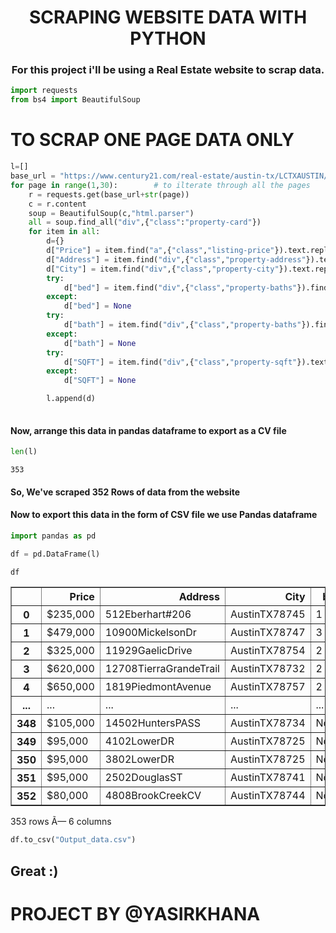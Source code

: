 # <center> SCRAPING WEBSITE DATA WITH PYTHON <center>

### <center> For this project i'll be using a Real Estate website to scrap data. <center>


```python
import requests
from bs4 import BeautifulSoup
```

# TO SCRAP ONE PAGE DATA ONLY


```python
l=[]
base_url = "https://www.century21.com/real-estate/austin-tx/LCTXAUSTIN/?p="
for page in range(1,30):        # to ilterate through all the pages
    r = requests.get(base_url+str(page))
    c = r.content
    soup = BeautifulSoup(c,"html.parser")
    all = soup.find_all("div",{"class":"property-card"})
    for item in all:
        d={}
        d["Price"] = item.find("a",{"class","listing-price"}).text.replace("\n","").replace(" ","") #price
        d["Address"] = item.find("div",{"class","property-address"}).text.replace("\n","").replace(" ","") #address
        d["City"] = item.find("div",{"class","property-city"}).text.replace("\n","").replace(" ","") # City
        try:
            d["bed"] = item.find("div",{"class","property-baths"}).find("strong").text.replace("\n","").replace(" ","") # bed
        except:
            d["bed"] = None
        try:
            d["bath"] = item.find("div",{"class","property-baths"}).find("strong").text.replace("\n","").replace(" ","") # bath
        except:
            d["bath"] = None
        try:
            d["SQFT"] = item.find("div",{"class","property-sqft"}).text.replace("\n","").replace(" ","") # square.ft
        except:
            d["SQFT"] = None

        l.append(d)
    
```

#### Now, arrange this data in pandas dataframe to export as a CV file


```python
len(l)
```




    353



#### So, We've scraped 352 Rows of data from the website

#### Now to export this data in the form of CSV file we use Pandas dataframe


```python
import pandas as pd
```


```python
df = pd.DataFrame(l)
```


```python
df
```




<div>
<style scoped>
    .dataframe tbody tr th:only-of-type {
        vertical-align: middle;
    }

    .dataframe tbody tr th {
        vertical-align: top;
    }

    .dataframe thead th {
        text-align: right;
    }
</style>
<table border="1" class="dataframe">
  <thead>
    <tr style="text-align: right;">
      <th></th>
      <th>Price</th>
      <th>Address</th>
      <th>City</th>
      <th>bed</th>
      <th>bath</th>
      <th>SQFT</th>
    </tr>
  </thead>
  <tbody>
    <tr>
      <th>0</th>
      <td>$235,000</td>
      <td>512Eberhart#206</td>
      <td>AustinTX78745</td>
      <td>1</td>
      <td>1</td>
      <td>832sq.ft</td>
    </tr>
    <tr>
      <th>1</th>
      <td>$479,000</td>
      <td>10900MickelsonDr</td>
      <td>AustinTX78747</td>
      <td>3</td>
      <td>3</td>
      <td>None</td>
    </tr>
    <tr>
      <th>2</th>
      <td>$325,000</td>
      <td>11929GaelicDrive</td>
      <td>AustinTX78754</td>
      <td>2</td>
      <td>2</td>
      <td>None</td>
    </tr>
    <tr>
      <th>3</th>
      <td>$620,000</td>
      <td>12708TierraGrandeTrail</td>
      <td>AustinTX78732</td>
      <td>2</td>
      <td>2</td>
      <td>2,002sq.ft</td>
    </tr>
    <tr>
      <th>4</th>
      <td>$650,000</td>
      <td>1819PiedmontAvenue</td>
      <td>AustinTX78757</td>
      <td>2</td>
      <td>2</td>
      <td>None</td>
    </tr>
    <tr>
      <th>...</th>
      <td>...</td>
      <td>...</td>
      <td>...</td>
      <td>...</td>
      <td>...</td>
      <td>...</td>
    </tr>
    <tr>
      <th>348</th>
      <td>$105,000</td>
      <td>14502HuntersPASS</td>
      <td>AustinTX78734</td>
      <td>None</td>
      <td>None</td>
      <td>None</td>
    </tr>
    <tr>
      <th>349</th>
      <td>$95,000</td>
      <td>4102LowerDR</td>
      <td>AustinTX78725</td>
      <td>None</td>
      <td>None</td>
      <td>None</td>
    </tr>
    <tr>
      <th>350</th>
      <td>$95,000</td>
      <td>3802LowerDR</td>
      <td>AustinTX78725</td>
      <td>None</td>
      <td>None</td>
      <td>None</td>
    </tr>
    <tr>
      <th>351</th>
      <td>$95,000</td>
      <td>2502DouglasST</td>
      <td>AustinTX78741</td>
      <td>None</td>
      <td>None</td>
      <td>None</td>
    </tr>
    <tr>
      <th>352</th>
      <td>$80,000</td>
      <td>4808BrookCreekCV</td>
      <td>AustinTX78744</td>
      <td>None</td>
      <td>None</td>
      <td>None</td>
    </tr>
  </tbody>
</table>
<p>353 rows Ã— 6 columns</p>
</div>




```python
df.to_csv("Output_data.csv")
```

## Great :)

# PROJECT BY @YASIRKHANA


```python

```
